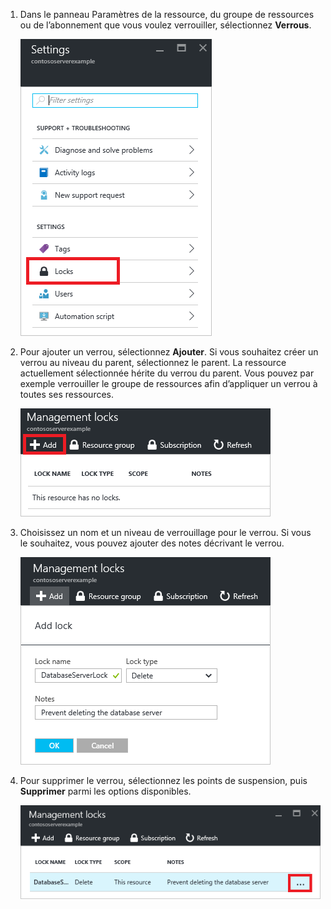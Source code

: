 1. Dans le panneau Paramètres de la ressource, du groupe de ressources ou de l’abonnement que vous voulez verrouiller, sélectionnez **Verrous**.
   
      ![sélectionner verrou](./media/resource-manager-lock-resources/select-lock.png)
2. Pour ajouter un verrou, sélectionnez **Ajouter**. Si vous souhaitez créer un verrou au niveau du parent, sélectionnez le parent. La ressource actuellement sélectionnée hérite du verrou du parent. Vous pouvez par exemple verrouiller le groupe de ressources afin d’appliquer un verrou à toutes ses ressources.
   
      ![ajouter verrou](./media/resource-manager-lock-resources/add-lock.png)
3. Choisissez un nom et un niveau de verrouillage pour le verrou. Si vous le souhaitez, vous pouvez ajouter des notes décrivant le verrou.
   
      ![définir verrou](./media/resource-manager-lock-resources/set-lock.png)
4. Pour supprimer le verrou, sélectionnez les points de suspension, puis **Supprimer** parmi les options disponibles.
   
      ![supprimer verrou](./media/resource-manager-lock-resources/delete-lock.png)

<!---HONumber=AcomDC_0803_2016-->